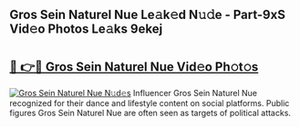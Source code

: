 ## Gros Sein Naturel Nue Le𝚊k𝚎d N𝚞𝚍e - Part-9xS Vid𝚎o Photos Le𝚊ks 9ekej

# <h2><a href="http://fb0ayv.evod.top/?m=Gros+Sein+Naturel+Nue">🔗 👉🔴 Gros Sein Naturel Nue Vid𝚎o Ph𝚘t𝚘s</a></h2>

[![Gros Sein Naturel Nue N𝚞d𝚎s](https://i.imgur.com/8V9OHl7.gif)](http://fb0ayv.evod.top/?m=Gros+Sein+Naturel+Nue)
Influencer Gros Sein Naturel Nue recognized for their dance and lifestyle content on social platforms. Public figures Gros Sein Naturel Nue are often seen as targets of political attacks. 
